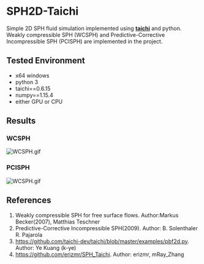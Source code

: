 # SPH2D-Taichi

Simple 2D SPH fluid simulation implemented using [**taichi**](https://taichi.readthedocs.io/en/stable/) and python.
Weakly compressible SPH (WCSPH) and Predictive-Corrective Incompressible SPH (PCISPH) are implemented in the project.

## Tested Environment

+ x64 windows
+ python 3
+ taichi==0.6.15
+ numpy==1.15.4
+ either GPU or CPU

## Results

### WCSPH
![WCSPH.gif](https://raw.githubusercontent.com/MmmmHeee/SPH-Taichi/master/result/wcsph.gif)

### PCISPH
![WCSPH.gif](https://raw.githubusercontent.com/MmmmHeee/SPH-Taichi/master/result/pcisph.gif)

## References
1. Weakly compressible SPH for free surface flows. Author:Markus Becker(2007), Matthias Teschner
2. Predictive-Corrective Incompressible SPH(2009). Author: B. Solenthaler  R. Pajarola
3. https://github.com/taichi-dev/taichi/blob/master/examples/pbf2d.py. Author: Ye Kuang (k-ye)
4. https://github.com/erizmr/SPH_Taichi. Author: erizmr, mRay_Zhang
